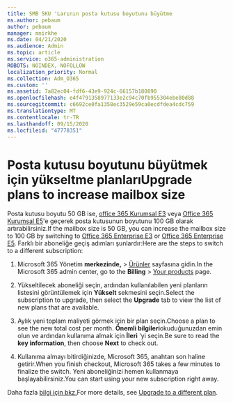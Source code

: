 ```yaml
---
title: SMB SKU 'Larının posta kutusu boyutunu büyütme
ms.author: pebaum
author: pebaum
manager: mnirkhe
ms.date: 04/21/2020
ms.audience: Admin
ms.topic: article
ms.service: o365-administration
ROBOTS: NOINDEX, NOFOLLOW
localization_priority: Normal
ms.collection: Adm_O365
ms.custom: ''
ms.assetid: 7a82ec04-fdf6-43e9-924c-66157b180890
ms.openlocfilehash: e4f4791358977133e2c94c70fb955304ebe80d88
ms.sourcegitcommit: c6692ce0fa1358ec3529e59ca0ecdfdea4cdc759
ms.translationtype: MT
ms.contentlocale: tr-TR
ms.lasthandoff: 09/15/2020
ms.locfileid: "47778351"
---
```

# <a name="upgrade-plans-to-increase-mailbox-size"></a><span data-ttu-id="5ac7c-102">Posta kutusu boyutunu büyütmek için yükseltme planları</span><span class="sxs-lookup"><span data-stu-id="5ac7c-102">Upgrade plans to increase mailbox size</span></span>

<span data-ttu-id="5ac7c-103">Posta kutusu boyutu 50 GB ise, [office 365 Kurumsal E3](https://products.office.com/business/office-365-enterprise-e3-business-software) veya [Office 365 Kurumsal E5](https://products.office.com/business/office-365-enterprise-e5-business-software)'e geçerek posta kutusunun boyutunu 100 GB olarak artırabilirsiniz.</span><span class="sxs-lookup"><span data-stu-id="5ac7c-103">If the mailbox size is 50 GB, you can increase the mailbox size to 100 GB by switching to [Office 365 Enterprise E3](https://products.office.com/business/office-365-enterprise-e3-business-software) or [Office 365 Enterprise E5](https://products.office.com/business/office-365-enterprise-e5-business-software).</span></span> <span data-ttu-id="5ac7c-104">Farklı bir aboneliğe geçiş adımları şunlardır:</span><span class="sxs-lookup"><span data-stu-id="5ac7c-104">Here are the steps to switch to a different subscription:</span></span>
  
1. <span data-ttu-id="5ac7c-105">Microsoft 365 Yönetim **merkezinde,**  >  [Ürünler](https://go.microsoft.com/fwlink/p/?linkid=842054) sayfasına gidin.</span><span class="sxs-lookup"><span data-stu-id="5ac7c-105">In the Microsoft 365 admin center, go to the **Billing** > [Your products](https://go.microsoft.com/fwlink/p/?linkid=842054) page.</span></span>

2. <span data-ttu-id="5ac7c-106">Yükseltilecek aboneliği seçin, ardından kullanılabilen yeni planların listesini görüntülemek için **Yükselt** sekmesini seçin.</span><span class="sxs-lookup"><span data-stu-id="5ac7c-106">Select the subscription to upgrade, then select the **Upgrade** tab to view the list of new plans that are available.</span></span>

3. <span data-ttu-id="5ac7c-107">Aylık yeni toplam maliyeti görmek için bir plan seçin.</span><span class="sxs-lookup"><span data-stu-id="5ac7c-107">Choose a plan to see the new total cost per month.</span></span> <span data-ttu-id="5ac7c-108">**Önemli bilgileri**okuduğunuzdan emin olun ve ardından kullanıma almak için **İleri** 'yi seçin.</span><span class="sxs-lookup"><span data-stu-id="5ac7c-108">Be sure to read the **key information**, then choose **Next** to check out.</span></span>

4. <span data-ttu-id="5ac7c-109">Kullanıma almayı bitirdiğinizde, Microsoft 365, anahtarı son haline getirir.</span><span class="sxs-lookup"><span data-stu-id="5ac7c-109">When you finish checkout, Microsoft 365 takes a few minutes to finalize the switch.</span></span> <span data-ttu-id="5ac7c-110">Yeni aboneliğinizi hemen kullanmaya başlayabilirsiniz.</span><span class="sxs-lookup"><span data-stu-id="5ac7c-110">You can start using your new subscription right away.</span></span>

<span data-ttu-id="5ac7c-111">Daha fazla [bilgi için bkz.](https://docs.microsoft.com/microsoft-365/commerce/subscriptions/upgrade-to-different-plan)</span><span class="sxs-lookup"><span data-stu-id="5ac7c-111">For more details, see [Upgrade to a different plan](https://docs.microsoft.com/microsoft-365/commerce/subscriptions/upgrade-to-different-plan).</span></span>
